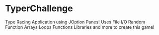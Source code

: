# TyperChallenge

Type Racing Application using JOption Panes!
Uses File I/O
Random Function
Arrays
Loops
Functions
Libraries
and more to create this game!
